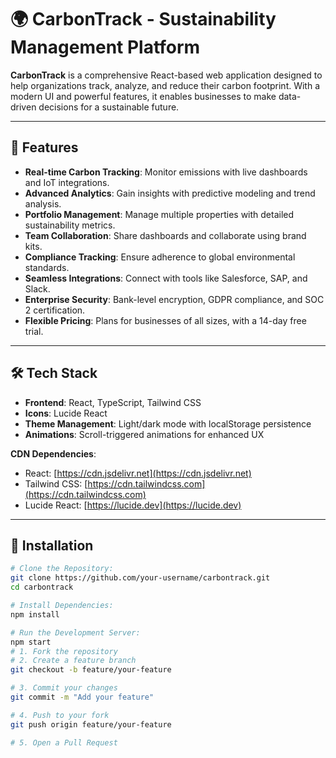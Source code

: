 # 🌍 CarbonTrack - Sustainability Management Platform

**CarbonTrack** is a comprehensive React-based web application designed to help organizations track, analyze, and reduce their carbon footprint. With a modern UI and powerful features, it enables businesses to make data-driven decisions for a sustainable future.

---

## 🌟 Features

- **Real-time Carbon Tracking**: Monitor emissions with live dashboards and IoT integrations.
- **Advanced Analytics**: Gain insights with predictive modeling and trend analysis.
- **Portfolio Management**: Manage multiple properties with detailed sustainability metrics.
- **Team Collaboration**: Share dashboards and collaborate using brand kits.
- **Compliance Tracking**: Ensure adherence to global environmental standards.
- **Seamless Integrations**: Connect with tools like Salesforce, SAP, and Slack.
- **Enterprise Security**: Bank-level encryption, GDPR compliance, and SOC 2 certification.
- **Flexible Pricing**: Plans for businesses of all sizes, with a 14-day free trial.

---

## 🛠 Tech Stack

- **Frontend**: React, TypeScript, Tailwind CSS  
- **Icons**: Lucide React  
- **Theme Management**: Light/dark mode with localStorage persistence  
- **Animations**: Scroll-triggered animations for enhanced UX  

**CDN Dependencies**:
- React: [https://cdn.jsdelivr.net](https://cdn.jsdelivr.net)
- Tailwind CSS: [https://cdn.tailwindcss.com](https://cdn.tailwindcss.com)
- Lucide React: [https://lucide.dev](https://lucide.dev)

---

## 🚀 Installation

```bash
# Clone the Repository:
git clone https://github.com/your-username/carbontrack.git
cd carbontrack

# Install Dependencies:
npm install

# Run the Development Server:
npm start
# 1. Fork the repository
# 2. Create a feature branch
git checkout -b feature/your-feature

# 3. Commit your changes
git commit -m "Add your feature"

# 4. Push to your fork
git push origin feature/your-feature

# 5. Open a Pull Request
```
